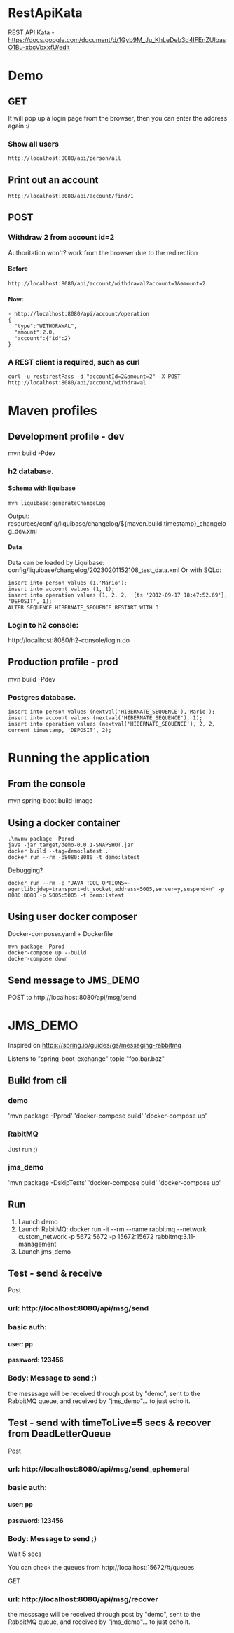 # RestApiKata
REST API Kata - https://docs.google.com/document/d/1Gyb9M_Ju_KhLeDeb3d4IFEnZUlbasO1Bu-xbcVbxxfU/edit



# Demo
## GET
It will pop up a login page from the browser, then you can enter the address again :/
### Show all users
```
http://localhost:8080/api/person/all
```
## Print out an account
```
http://localhost:8080/api/account/find/1
```
## POST
### Withdraw 2 from account id=2
Authoritation won't? work from the browser due to the redirection
#### Before
```
http://localhost:8080/api/account/withdrawal?account=1&amount=2
```
#### Now:
```
- http://localhost:8080/api/account/operation
{
  "type":"WITHDRAWAL",
  "amount":2.0,
  "account":{"id":2}
} 
```
### A REST client is required, such as curl
```
curl -u rest:restPass -d "accountId=2&amount=2" -X POST http://localhost:8080/api/account/withdrawal
```

#  Maven profiles

## Development profile - dev

mvn build -Pdev
### h2 database.
#### Schema with liquibase
```
mvn liquibase:generateChangeLog
```
Output: resources/config/liquibase/changelog/${maven.build.timestamp}_changelog_dev.xml
#### Data
Data can be loaded by Liquibase: config/liquibase/changelog/20230201152108_test_data.xml
Or with SQLd:
```
insert into person values (1,'Mario');
insert into account values (1, 1);
insert into operation values (1, 2, 2,  {ts '2012-09-17 18:47:52.69'}, 'DEPOSIT', 1);
ALTER SEQUENCE HIBERNATE_SEQUENCE RESTART WITH 3
```

### Login to h2 console:
http://localhost:8080/h2-console/login.do

## Production profile - prod

mvn build -Pdev

### Postgres database.
```
insert into person values (nextval('HIBERNATE_SEQUENCE'),'Mario');
insert into account values (nextval('HIBERNATE_SEQUENCE'), 1);
insert into operation values (nextval('HIBERNATE_SEQUENCE'), 2, 2,  current_timestamp, 'DEPOSIT', 2);
```

# Running the application

## From the console
mvn spring-boot:build-image

## Using a docker container
```
.\mvnw package -Pprod
java -jar target/demo-0.0.1-SNAPSHOT.jar
docker build --tag=demo:latest .
docker run --rm -p8080:8080 -t demo:latest
```
Debugging?
```
docker run --rm -e "JAVA_TOOL_OPTIONS=-agentlib:jdwp=transport=dt_socket,address=5005,server=y,suspend=n" -p 8080:8080 -p 5005:5005 -t demo:latest
```
## Using user docker composer
 Docker-composer.yaml + Dockerfile
```
mvn package -Pprod
docker-compose up --build
docker-compose down 
```
## Send message to JMS_DEMO

POST to http://localhost:8080/api/msg/send


# JMS_DEMO

Inspired on https://spring.io/guides/gs/messaging-rabbitmq

Listens to "spring-boot-exchange" topic "foo.bar.baz"

## Build from cli

### demo
'mvn package -Pprod'
'docker-compose build'
'docker-compose up'
### RabitMQ
Just run ;)
### jms_demo
'mvn package -DskipTests'
'docker-compose build'
'docker-compose up'

## Run
1. Launch demo
2. Launch RabitMQ: docker run -it --rm --name rabbitmq --network custom_network -p 5672:5672 -p 15672:15672 rabbitmq:3.11-management
3. Launch jms_demo

## Test - send & receive

Post
### url: http://localhost:8080/api/msg/send
### basic auth:
#### user: pp
#### password: 123456
### Body: Message to send ;)

the messsage will be received through post by "demo", sent to the RabbitMQ queue, and received by "jms_demo"... to just echo it.

## Test - send with timeToLive=5 secs & recover from DeadLetterQueue

Post
### url: http://localhost:8080/api/msg/send_ephemeral
### basic auth:
#### user: pp
#### password: 123456
### Body: Message to send ;)

Wait 5 secs

You can check the queues from http://localhost:15672/#/queues

GET
### url: http://localhost:8080/api/msg/recover

the messsage will be received through post by "demo", sent to the RabbitMQ queue, and received by "jms_demo"... to just echo it.